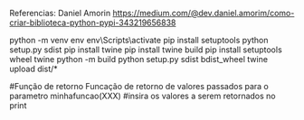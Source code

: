 Referencias:
Daniel Amorin
https://medium.com/@dev.daniel.amorim/como-criar-biblioteca-python-pypi-343219656838

python -m venv env
env\Scripts\activate
pip install setuptools
python setup.py sdist
pip install twine
pip install twine build
pip install setuptools wheel twine
python -m build
python setup.py sdist bdist_wheel
twine upload dist/*


#Função de retorno 
Funcação de retorno de valores passados para o parametro
minhafuncao(XXX) #insira os valores a serem retornados no print